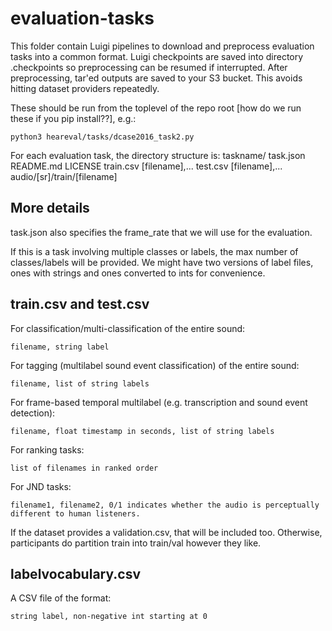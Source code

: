 evaluation-tasks
================

This folder contain Luigi pipelines to download and preprocess
evaluation tasks into a common format. Luigi checkpoints are saved
into directory .checkpoints so preprocessing can be resumed if
interrupted. After preprocessing, tar'ed outputs are saved to your
S3 bucket. This avoids hitting dataset providers repeatedly.

These should be run from the toplevel of the repo root [how do we
run these if you pip install??], e.g.:
```
python3 heareval/tasks/dcase2016_task2.py
```

For each evaluation task, the directory structure is:
    taskname/
        task.json
        README.md
        LICENSE
        train.csv
            [filename],...
        test.csv
            [filename],...
        audio/[sr]/train/[filename]

## More details

task.json also specifies the frame_rate that we will use for the
evaluation.

If this is a task involving multiple classes or labels, the max
number of classes/labels will be provided. We might have two versions
of label files, ones with strings and ones converted to ints for
convenience.

## train.csv and test.csv

For classification/multi-classification of the entire sound:
```
filename, string label
```

For tagging (multilabel sound event classification) of the entire sound:
```
filename, list of string labels
```

For frame-based temporal multilabel (e.g. transcription and sound event detection):
```
filename, float timestamp in seconds, list of string labels
```

For ranking tasks:
```
list of filenames in ranked order
```

For JND tasks:
```
filename1, filename2, 0/1 indicates whether the audio is perceptually different to human listeners.
```

If the dataset provides a validation.csv, that will be included
too. Otherwise, participants do partition train into train/val
however they like.

## labelvocabulary.csv

A CSV file of the format:

```
string label, non-negative int starting at 0
```

